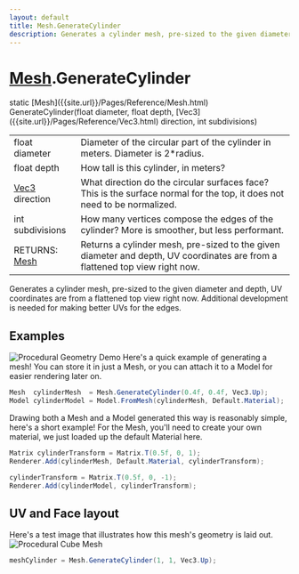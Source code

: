 ```yaml
---
layout: default
title: Mesh.GenerateCylinder
description: Generates a cylinder mesh, pre-sized to the given diameter and depth, UV coordinates are from a flattened top view right now. Additional development is needed for making better UVs for the edges.
---
```

# [Mesh]({{site.url}}/Pages/Reference/Mesh.html).GenerateCylinder

<div class='signature' markdown='1'>
static [Mesh]({{site.url}}/Pages/Reference/Mesh.html) GenerateCylinder(float diameter, float depth, [Vec3]({{site.url}}/Pages/Reference/Vec3.html) direction, int subdivisions)
</div>

|  |  |
|--|--|
|float diameter|Diameter of the circular part of the             cylinder in meters. Diameter is 2*radius.|
|float depth|How tall is this cylinder, in meters?|
|[Vec3]({{site.url}}/Pages/Reference/Vec3.html) direction|What direction do the circular surfaces              face? This is the surface normal for the top, it does not need to             be normalized.|
|int subdivisions|How many vertices compose the edges of             the cylinder? More is smoother, but less performant.|
|RETURNS: [Mesh]({{site.url}}/Pages/Reference/Mesh.html)|Returns a cylinder mesh, pre-sized to the given diameter and depth, UV coordinates are from a flattened top view right now.|

Generates a cylinder mesh, pre-sized to the given
diameter and depth, UV coordinates are from a flattened top view
right now. Additional development is needed for making better UVs
for the edges.




## Examples

![Procedural Geometry Demo]({{site.url}}/img/screenshots/ProceduralGeometry.jpg)
Here's a quick example of generating a mesh! You can store it in just a
Mesh, or you can attach it to a Model for easier rendering later on.
```csharp
Mesh  cylinderMesh  = Mesh.GenerateCylinder(0.4f, 0.4f, Vec3.Up);
Model cylinderModel = Model.FromMesh(cylinderMesh, Default.Material);
```
Drawing both a Mesh and a Model generated this way is reasonably simple,
here's a short example! For the Mesh, you'll need to create your own material,
we just loaded up the default Material here.
```csharp
Matrix cylinderTransform = Matrix.T(0.5f, 0, 1);
Renderer.Add(cylinderMesh, Default.Material, cylinderTransform);

cylinderTransform = Matrix.T(0.5f, 0, -1);
Renderer.Add(cylinderModel, cylinderTransform);
```
## UV and Face layout
Here's a test image that illustrates how this mesh's geometry is
laid out.
![Procedural Cube Mesh]({{site.screen_url}}/ProcGeoCylinder.jpg)
```csharp
meshCylinder = Mesh.GenerateCylinder(1, 1, Vec3.Up);
```

